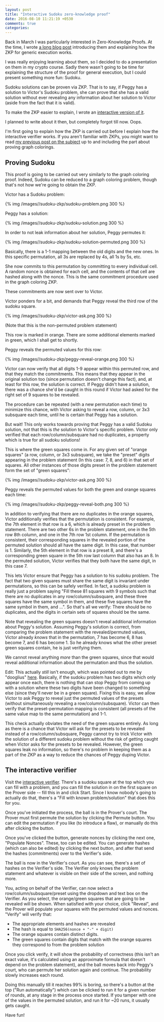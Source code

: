 ```yaml
---
layout: post
title: "Interactive Sudoku zero-knowledge proof"
date: 2016-08-10 11:21:19 +0530
comments: true
categories: 
---
```


Back in March I was particularly interested in Zero-Knowledge Proofs. At the time, I wrote
[a long blog post][zkp-post] introducing them and explaining how the ZKP for generic execution
works.

I was really enjoying learning about them, so I decided to do a presentation on them in my crypto
course. Sadly there wasn't going to be time for explaining the structure of the proof for general
execution, but I could present something more fun: Sudoku.

Sudoku solutions can be proven via ZKP. That is to say, if Peggy has a solution to Victor's Sudoku
problem, she can prove that she has a valid solution without ever revealing any information about
her solution to Victor (aside from the fact that it is valid).

To make the ZKP easier to explain, I wrote an [interactive version of it][interactive].

I planned to write about it then, but completely forgot till now. Oops.

I'm first going to explain how the ZKP is carried out before I explain how the interactive verifier
works. If you aren't familiar with ZKPs, you might want to read
[my previous post on the subject][zkp-post] up to and including the part about proving graph colorings.

## Proving Sudoku

This proof is going to be carried out very similarly to the graph coloring proof. Indeed, Sudoku can
be reduced to a graph coloring problem, though that's not how we're going to obtain the ZKP.

Victor has a Sudoku problem:

{% img /images//sudoku-zkp/sudoku-problem.png 300 %}

Peggy has a solution:

{% img /images//sudoku-zkp/sudoku-solution.png 300 %}

In order to not leak information about her solution, Peggy permutes it:

{% img /images//sudoku-zkp/sudoku-solution-permuted.png 300 %}

Basically, there is a 1-1 mapping between the old digits and the new ones. In this specific
permutation, all 3s are replaced by 4s, all 1s by 5s, etc.

She now commits to this permutation by committing to every individual cell. A random nonce is
obtained for each cell, and the contents of that cell are hashed along with the nonce. This
is the same commitment procedure used in the graph coloring ZKP.

These commitments are now sent over to Victor.

Victor ponders for a bit, and demands that Peggy reveal the third row of the sudoku square.

{% img /images//sudoku-zkp/victor-ask.png 300 %}

(Note that this is the non-permuted problem statement)

This row is marked in orange. There are some additional elements marked in green, which I shall
get to shortly.

Peggy reveals the permuted values for this row:

{% img /images//sudoku-zkp/peggy-reveal-orange.png 300 %}

Victor can now verify that all digits 1-9 appear within this permuted row, and that they match the
commitments. This means that they appear in the original solution too (since permutation doesn't
change this fact), and, at least for this row, the solution is correct. If Peggy didn't have a
solution, there was a chance she'd be caught in this round if Victor had asked for the right
set of 9 squares to be revealed.

The procedure can be repeated (with a new permutation each time) to minimize this chance, with
Victor asking to reveal a row, column, or 3x3 subsquare each time, until he is certain that Peggy
has a solution.

But wait! This only works towards proving that Peggy has a valid Sudoku solution, not that this
is _the_ solution to Victor's specific problem. Victor only verified that each row/column/subsquare
had no duplicates, a property which is true for all sudoku solutions!

This is where the green squares come in. For any given set of "orange squares" (a row, column, or
3x3 subsquare), we take the "preset" digits appearing in the problem statement (In this case: 7, 8,
and 6) in that set of squares. All other instances of those digits preset in the problem statement
form the set of "green squares":

{% img /images//sudoku-zkp/victor-ask.png 300 %}

Peggy reveals the permuted values for both the green and orange squares each time:

{% img /images//sudoku-zkp/peggy-reveal-both.png 300 %}

In addition to verifying that there are no duplicates in the orange squares, Victor additionally
verifies that the permutation is consistent. For example, the 7th element in that row is a 6, which
is already preset in the problem statement. There are two other 6s in the problem statement, one in
the 5th row 8th column, and one in the 7th row 1st column. If the permutation is consistent, their
corresponding squares in the revealed portion of the permuted solution should all have the same
digit. In this case, that number is 1. Similarly, the 5th element in that row is a preset 8, and
there's a corresponding green square in the 5th row last column that also has an 8. In the permuted
solution, Victor verifies that they both have the same digit, in this case 7.

This lets Victor ensure that Peggy has a solution to his sudoku problem. The fact that two given
squares must share the same digit is invariant under permutations, so this can be safely verified.
In fact, a sudoku problem is really just a problem saying "Fill these 81 squares with 9 symbols such
that there are no duplicates in any row/column/subsquare, and these three squares have the same
symbol in them, and these five squares have the same symbol in them, and ...". So that's all we
verify: There should be no duplicates, and the digits in certain sets of squares should be the same.

Note that revealing the green squares doesn't reveal additional information about Peggy's solution.
Assuming Peggy's solution is correct, from comparing the problem statement with the
revealed/permuted values, Victor already _knows_ that in the permutation, 7 has become 6, 8 has
become 7, and 6 has become 1. So he already knows what the other preset green squares contain, he
is just verifying them.

We cannot reveal anything _more_ than the green squares, since that would reveal additional
information about the permutation and thus the solution.

Edit: This actually _still_ isn't enough, which was pointed out to me by "dooglius"
[here][peggy-cheat]. Basically, if the sudoku problem has two digits which only appear once each,
there is nothing that can stop Peggy from coming up with a solution where these two digits have been
changed to something else (since they'll never be in a green square). Fixing this is easy, we allow
Victor to ask Peggy to reveal just the permuted values of the presets (without simultaneously
revealing a row/column/subsquare). Victor can then verify that the preset-permutation mapping is
consistent (all presets of the same value map to the same permutation) and 1-1.

This check actually obviates the need of the green squares entirely. As long as there is a chance
that Victor will ask for the presets to be revealed instead of a row/column/subsquare, Peggy cannot
try to trick Victor with the solution of a different sudoku problem without the risk of getting
caught when Victor asks for the presets to be revealed. However, the green squares leak no
information, so there's no problem in keeping them as a part of the ZKP as a way to reduce the
chances of Peggy duping Victor.

 [peggy-cheat]: https://github.com/Manishearth/sudoku-zkp/issues/1

## The interactive verifier

Visit the [interactive verifier][interactive]. There's a sudoku square at the top which you can fill
with a problem, and you can fill the solution in on the first square on the Prover side -- fill this
in and click Start. Since I know nobody's going to actually do that, there's a "Fill with known
problem/solution" that does this for you.

Once you've initiated the process, the ball is in the Prover's court. The Prover must first permute
the solution by clicking the Permute button. You can edit the permutation if you like (to introduce
a flaw), or manually do this after clicking the button.

Once you've clicked the button, generate nonces by clicking the next one, "Populate Nonces". These,
too can be edited. You can generate hashes (which can also be edited) by clicking the next button,
and after that send the hashes (commitments) over to the Verifier's side.

The ball is now in the Verifier's court. As you can see, there's a set of hashes on the Verifier's
side. The Verifier only knows the problem statement and whatever is visible on their side of the
screen, and nothing more.

You, acting on behalf of the Verifier, can now select a row/column/subsquare/preset using the
dropdown and text box on the Verifier. As you select, the orange/green squares that are going to be
revealed will be shown. When satisfied with your choice, click "Reveal", and the Prover will
populate your squares with the permuted values and nonces. "Verify" will verify that:

 - The appropriate elements and hashes are revealed
 - The hash is equal to `SHA256(nonce + "-" + digit)`
 - The orange squares contain distinct digits.
 - The green squares contain digits that match with the orange squares they correspond to from the problem solution


Once you click verify, it will show the probability of correctness (this isn't an exact value, it's
calculated using an approximate formula that doesn't depend on the problem statement), and the ball
moves back into Peggy's court, who can permute her solution again and continue. The probability
slowly increases each round.

Doing this manually till it reaches 99% is boring, so there's a button at the top ("Run
automatically") which can be clicked to run it for a given number of rounds, at any stage in the
process once started. If you tamper with one of the values in the permuted solution, and run it
for ~20 runs, it usually gets caught.

Have fun!


[zkp-post]: http://manishearth.github.io/blog/2016/03/05/exploring-zero-knowledge-proofs/
[interactive]: https://manishearth.github.io/sudoku-zkp/zkp.html